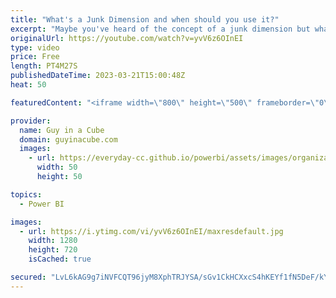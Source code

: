```yaml
---
title: "What's a Junk Dimension and when should you use it?"
excerpt: "Maybe you've heard of the concept of a junk dimension but what exactly is it and when should you use it? Patrick breaks down this dimensional modeling concept.   Junk Dimensions https://www.kimballgroup.com/data-warehouse-business-intelligence-resources/kimball-techniques/dimensional-modeling-techniques/junk-dimension/"
originalUrl: https://youtube.com/watch?v=yvV6z6OInEI
type: video
price: Free
length: PT4M27S
publishedDateTime: 2023-03-21T15:00:48Z
heat: 50

featuredContent: "<iframe width=\"800\" height=\"500\" frameborder=\"0\" src=\"https://www.youtube.com/embed/yvV6z6OInEI\" allow=\"accelerometer; autoplay; encrypted-media; gyroscope; picture-in-picture\" allowfullscreen></iframe>"

provider:
  name: Guy in a Cube
  domain: guyinacube.com
  images:
    - url: https://everyday-cc.github.io/powerbi/assets/images/organizations/guyinacube.com-50x50.jpg
      width: 50
      height: 50

topics:
  - Power BI

images:
  - url: https://i.ytimg.com/vi/yvV6z6OInEI/maxresdefault.jpg
    width: 1280
    height: 720
    isCached: true

secured: "LvL6kAG9g7iNVFCQT96jyM8XphTRJYSA/sGv1CkHCXxcS4hKEYf1fN5DeF/kY1T/hwOQ0ym+Bd/i7Z6YsTUK4fZlK2PcMYt1X0AvXt2rVmQ+PlUmiUmrKI5ZOQ2FkTKSvNfI8tkjTNkDE8SyW9ayCZ5APsuRhHNBPiTe9z8nk8vSopVdeGwVevVhXenMI9aWjxGPZ37WSTK5Z/sFxAr4aClbu2mc2/KZbfj8jUY716aZ5n1R19lOe/qI1QAMk0tJjo9OerSsaVFsaVe0kQboG8OVi28RW3bH8C+nCCXp3vB6jlifTSj841X1cmXw3MYSDEA6klnHEwoRLbD4d/OcG7cIrps3BAl23lL1KeCqcS2eUvqX62P0DYhpNqhhdAzB2V/eUXJ3ykhj7EHxFEnpJtZYCS8eHM8kcp1D/9N6mCE=;Wn3gPvZ4tLBTfWuSOpqf3Q=="
---
```


